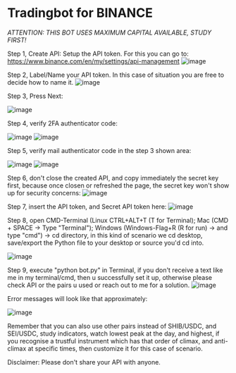 # Tradingbot for BINANCE 
*ATTENTION: THIS BOT USES MAXIMUM CAPITAL AVAILABLE, STUDY FIRST!* 

Step 1, Create API: Setup the API token. For this you can go to: https://www.binance.com/en/my/settings/api-management
![image](https://github.com/LGLahdo/trading-bot-sei-usdc-and-shib-usdc-daily-revenue-binance/assets/62791047/7c28672e-9668-4a5c-b4e4-0cee66d34e99)


Step 2, Label/Name your API token. In this case of situation you are free to decide how to name it.
![image](https://github.com/LGLahdo/trading-bot-sei-usdc-and-shib-usdc-daily-revenue-binance/assets/62791047/ea2eff3c-0104-465b-a040-f70d081e0679)


Step 3, Press Next:

![image](https://github.com/LGLahdo/trading-bot-sei-usdc-and-shib-usdc-daily-revenue-binance/assets/62791047/3b1425c6-9cd6-4a09-b4c0-23f453b3d771)

Step 4, verify 2FA authenticator code:

![image](https://github.com/LGLahdo/trading-bot-sei-usdc-and-shib-usdc-daily-revenue-binance/assets/62791047/ac8775b0-b559-416a-9c50-e534367a91cc)
![image](https://github.com/LGLahdo/trading-bot-sei-usdc-and-shib-usdc-daily-revenue-binance/assets/62791047/37fe9e37-646d-432a-acda-d946417dbee0)

Step 5,  verify mail authenticator code in the step 3 shown area:

![image](https://github.com/LGLahdo/trading-bot-sei-usdc-and-shib-usdc-daily-revenue-binance/assets/62791047/28aea63d-90c9-4a29-8414-78205eaa2bee)
![image](https://github.com/LGLahdo/trading-bot-sei-usdc-and-shib-usdc-daily-revenue-binance/assets/62791047/c478a7ca-6f66-4264-9ad7-96956291edfa)

Step 6, don't close the created API, and copy immediately the secret key first, because once closen or refreshed the page, the secret key won't show up for security concerns:
![image](https://github.com/LGLahdo/trading-bot-sei-usdc-and-shib-usdc-daily-revenue-binance/assets/62791047/e6d04f8e-4ab8-4838-a1f3-aa6bd15958ef)

Step 7, insert the API token, and Secret API token here:
![image](https://github.com/LGLahdo/trading-bot-sei-usdc-and-shib-usdc-daily-revenue-binance/assets/62791047/0cf91df7-4a59-4256-a5d7-a9c5bf18b1bd)

Step 8, open CMD-Terminal (Linux CTRL+ALT+T (T for Terminal); Mac (CMD + SPACE -> Type "Terminal"); Windows (Windows-Flag+R (R for run) -> and type "cmd") -> cd directory, in this kind of scenario we cd desktop, save/export the Python file to your desktop or source you'd cd into.

![image](https://github.com/LGLahdo/trading-bot-sei-usdc-and-shib-usdc-daily-revenue-binance/assets/62791047/66793c0d-aeaf-4983-967c-c3e3f7f11c03)

Step 9, execute "python bot.py" in Terminal, if you don't receive a text like me in my terminal/cmd, then u successfully set it up, otherwise please check API or the pairs u used or reach out to me for a solution.
![image](https://github.com/LGLahdo/trading-bot-sei-usdc-and-shib-usdc-daily-revenue-binance/assets/62791047/f696cd32-6172-4026-bbc8-06a85ba5d264)

Error messages will look like that approximately:

![image](https://github.com/LGLahdo/trading-bot-sei-usdc-and-shib-usdc-daily-revenue-binance/assets/62791047/2bd6a45e-dcb5-48e4-8cdd-ef2d9f9869cd)

Remember that you can also use other pairs instead of SHIB/USDC, and SEI/USDC, study indicators, watch lowest peak at the day, and highest, if you recognise a trustful instrument which has that order of climax, and anti-climax at specific times, then customize it for this case of scenario.

Disclaimer: Please don't share your API with anyone.

